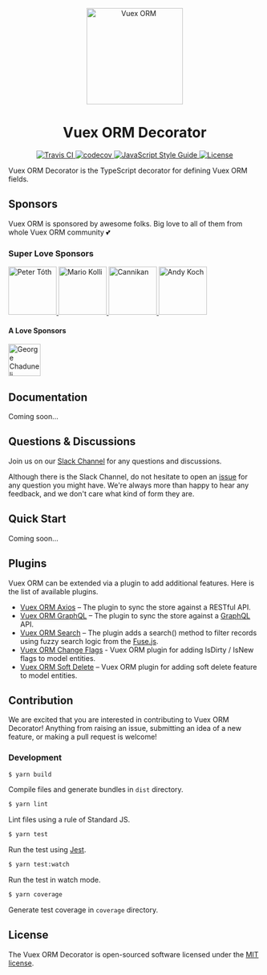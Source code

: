 <p align="center">
  <img width="192" src="https://github.com/vuex-orm/decorator/raw/master/logo-vuex-orm.png" alt="Vuex ORM">
</p>

<h1 align="center">Vuex ORM Decorator</h1>

<p align="center">
  <a href="https://travis-ci.org/vuex-orm/plugin-axios">
    <img src="https://travis-ci.org/vuex-orm/decorator.svg?branch=master" alt="Travis CI">
  </a>
  <a href="https://codecov.io/gh/vuex-orm/decorator">
    <img src="https://codecov.io/gh/vuex-orm/decorator/branch/master/graph/badge.svg" alt="codecov">
  </a>
  <a href="https://standardjs.com">
    <img src="https://img.shields.io/badge/code_style-standard-brightgreen.svg" alt="JavaScript Style Guide">
  </a>
  <a href="https://github.com/vuex-orm/decorator/blob/master/LICENSE.md">
    <img src="https://img.shields.io/npm/l/@vuex-orm/plugin-axios.svg" alt="License">
  </a>
</p>

Vuex ORM Decorator is the TypeScript decorator for defining Vuex ORM fields.

## Sponsors

Vuex ORM is sponsored by awesome folks. Big love to all of them from whole Vuex ORM community :two_hearts:

### Super Love Sponsors

<a href="https://github.com/petertoth">
  <img src="https://avatars2.githubusercontent.com/u/3661783?s=400&v=4" alt="Peter Tóth" width="96">
</a>
<a href="https://github.com/phaust">
  <img src="https://avatars1.githubusercontent.com/u/2367770?s=400&v=4" alt="Mario Kolli" width="96">
</a>
<a href="https://github.com/cannikan">
  <img src="https://avatars2.githubusercontent.com/u/21893904?s=460&v=4" alt="Cannikan" width="96">
</a>
<a href="https://github.com/somazx">
  <img src="https://avatars0.githubusercontent.com/u/7306?s=400&v=4" alt="Andy Koch" width="96">
</a>

#### A Love Sponsors

<a href="https://github.com/georgechaduneli">
  <img src="https://avatars1.githubusercontent.com/u/9340753?s=460&v=4" alt="George Chaduneli" width="64">
</a>

## Documentation

Coming soon...

## Questions & Discussions

Join us on our [Slack Channel](https://join.slack.com/t/vuex-orm/shared_invite/enQtNDQ0NjE3NTgyOTY2LTc1YTI2N2FjMGRlNGNmMzBkMGZlMmYxOTgzYzkzZDM2OTQ3OGExZDRkN2FmMGQ1MGJlOWM1NjU0MmRiN2VhYzQ) for any questions and discussions.

Although there is the Slack Channel, do not hesitate to open an [issue](https://github.com/vuex-orm/vuex-orm/issues) for any question you might have. We're always more than happy to hear any feedback, and we don't care what kind of form they are.

## Quick Start

Coming soon...

## Plugins

Vuex ORM can be extended via a plugin to add additional features. Here is the list of available plugins.

- [Vuex ORM Axios](https://github.com/vuex-orm/plugin-axios) – The plugin to sync the store against a RESTful API.
- [Vuex ORM GraphQL](https://github.com/vuex-orm/plugin-graphql) – The plugin to sync the store against a [GraphQL](https://graphql.org) API.
- [Vuex ORM Search](https://github.com/vuex-orm/plugin-search) – The plugin adds a search() method to filter records using fuzzy search logic from the [Fuse.js](http://fusejs.io).
- [Vuex ORM Change Flags](https://github.com/vuex-orm/plugin-change-flags) - Vuex ORM plugin for adding IsDirty / IsNew flags to model entities.
- [Vuex ORM Soft Delete](https://github.com/vuex-orm/plugin-soft-delete) – Vuex ORM plugin for adding soft delete feature to model entities.

## Contribution

We are excited that you are interested in contributing to Vuex ORM Decorator! Anything from raising an issue, submitting an idea of a new feature, or making a pull request is welcome!

### Development

```bash
$ yarn build
```

Compile files and generate bundles in `dist` directory.

```bash
$ yarn lint
```

Lint files using a rule of Standard JS.

```bash
$ yarn test
```

Run the test using [Jest](https://jestjs.io/).

```bash
$ yarn test:watch
```

Run the test in watch mode.

```bash
$ yarn coverage
```

Generate test coverage in `coverage` directory.

## License

The Vuex ORM Decorator is open-sourced software licensed under the [MIT license](LICENSE.md).
